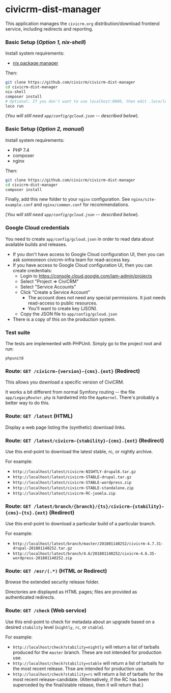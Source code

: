 # civicrm-dist-manager

This application manages the `civicrm.org` distribution/download frontend
service, including redirects and reporting.

### Basic Setup (*Option 1, nix-shell*)

Install system requirements:

* [nix package manager](https://nixos.org/download)

Then:

```bash
git clone https://github.com/civicrm/civicrm-dist-manager
cd civicrm-dist-manager
nix-shell
composer install
# Optional: If you don't want to use localhost:8000, then edit .loco/loco.yml.
loco run
```

(*You will still need `app/config/gcloud.json` -- described below*).

### Basic Setup (*Option 2, manual*)

Install system requirements:

* PHP 7.4
* composer
* nginx

Then:

```bash
git clone https://github.com/civicrm/civicrm-dist-manager
cd civicrm-dist-manager
composer install
```

Finally, add this new folder to your `nginx` configuration. See `nginx/site-example.conf` and `nginx/common.conf` for recommendations.

(*You will still need `app/config/gcloud.json` -- described below*).

### Google Cloud credentials

You need to create `app/config/gcloud.json` in order to read data about available builds and releases.

* If you don't have access to Google Cloud configuration UI, then you can ask someoneon civicrm-infra team for read-access key.
* If you have access to Google Cloud configuration UI, then you can create credentials:
    * Login to https://console.cloud.google.com/iam-admin/projects
    * Select "Project => CiviCRM"
    * Select "Service Accounts"
    * Click "Create a Service Account"
        * The account does not need any special permissions. It just needs read-access to public resources.
        * You'll want to create key (JSON).
    * Copy the JSON file to `app/config/gcloud.json`
* There is a copy of this on the production system.

### Test suite

The tests are implemented with PHPUnit. Simply go to the project root and run:

```
phpunit8
```

### Route: `GET /civicrm-{version}-{cms}.{ext}` (Redirect)

This allows you download a specific version of CiviCRM.

It works a bit different from normal Symfony routing -- the file
`app/LegacyRouter.php` is hardwired into the `AppKernel`. There's
probably a better way to do this.

### Route: `GET /latest` (HTML)

Display a web page listing the (synthetic) download links.

### Route: `GET /latest/civicrm-{stability}-{cms}.{ext}` (Redirect)

Use this end-point to download the latest stable, rc, or nightly archive.

For example:

 * `http://localhost/latest/civicrm-NIGHTLY-drupal6.tar.gz`
 * `http://localhost/latest/civicrm-STABLE-drupal.tar.gz`
 * `http://localhost/latest/civicrm-STABLE-wordpress.zip`
 * `http://localhost/latest/civicrm-STABLE-standalone.zip`
 * `http://localhost/latest/civicrm-RC-joomla.zip`


### Route: `GET /latest/branch/{branch}/{ts}/civicrm-{stability}-{cms}-{ts}.{ext}` (Redirect)

Use this end-point to download a particular build of a particular branch.

For example:

 * `http://localhost/latest/branch/master/201801140252/civicrm-4.7.31-drupal-201801140252.tar.gz`
 * `http://localhost/latest/branch/4.6/201801140252/civicrm-4.6.35-wordpress-201801140252.zip`

### Route: `GET /esr/(.*)` (HTML or Redirect)

Browse the extended security release folder.

Directories are displayed as HTML pages; files are provided as authenticated
redirects.

### Route: `GET /check` (Web service)

Use this end-point to check for metadata about an upgrade
based on a desired `stability` level (`nightly`, `rc`, or `stable`).

For example:

 * `http://localhost/check?stability=nightly` will return a list of tarballs
   produced for the `master` branch. These are not intended for production use.
 * `http://localhost/check?stability=stable` will return a list of tarballs
   for the most recent release. Thse are intended for production use.
 * `http://localhost/check?stability=rc` will return a list of tarballs
   for the most recent release-candidate. (Alternatively, if the RC has been
   superceded by the final/stable release, then it will return that.)
